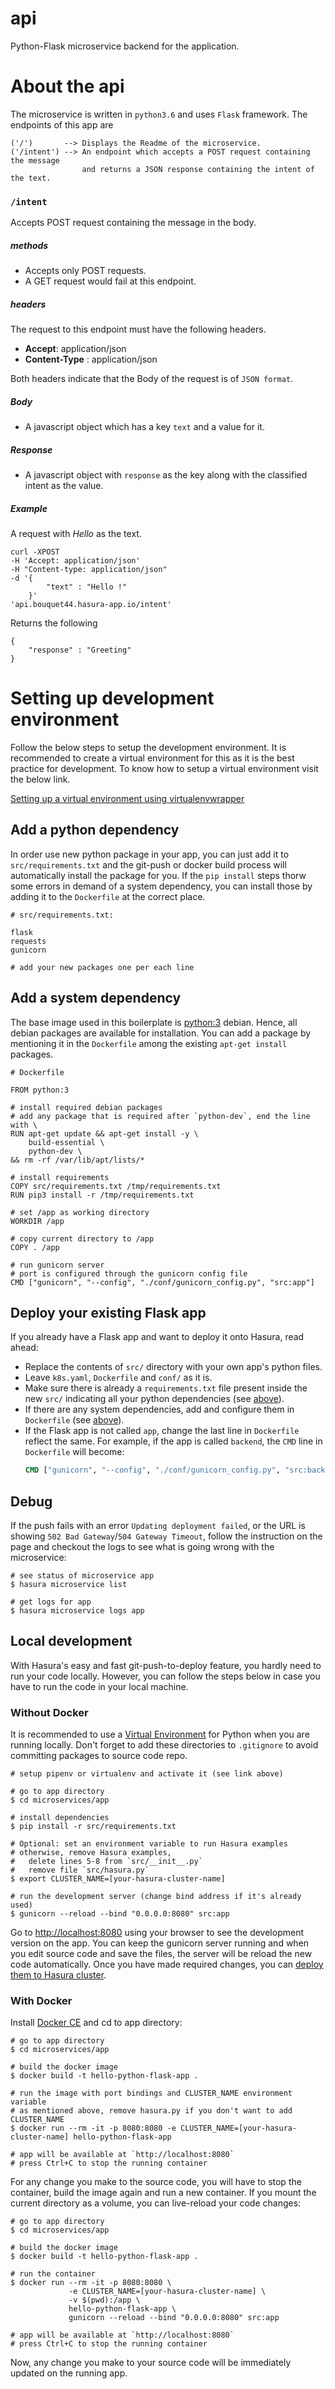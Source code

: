 # api

Python-Flask microservice backend for the application.

# About the api

The microservice is written in `python3.6` and uses `Flask` framework.
The endpoints of this app are

    ('/')       --> Displays the Readme of the microservice.
    ('/intent') --> An endpoint which accepts a POST request containing the message
                    and returns a JSON response containing the intent of the text.

### `/intent`

Accepts POST request containing the message in the body.

##### methods

* Accepts only POST requests.
* A GET request would fail at this endpoint.

##### headers

The request to this endpoint must have the following headers.

*   **Accept**: application/json
*   **Content-Type** : application/json

Both headers indicate that the Body of the request is of `JSON format`.

##### Body

* A javascript object which has a key `text` and a value for it.

##### Response

* A javascript object with `response` as the key along with the classified intent as the value.

##### Example

A request with *Hello* as the text.

	curl -XPOST
    -H 'Accept: application/json'
    -H "Content-type: application/json"
    -d '{
      		"text" : "Hello !"
		}'
    'api.bouquet44.hasura-app.io/intent'

Returns the following

	{
    	"response" : "Greeting"
    }



# Setting up development environment

Follow the below steps to setup the development environment.
It is recommended to create a virtual environment for this as it is the best practice for development. To know how to setup a virtual environment visit the below link.

[Setting up a virtual environment using virtualenvwrapper](https://virtualenvwrapper.readthedocs.io/en/latest/)

## Add a python dependency

In order use new python package in your app, you can just add it to `src/requirements.txt` and the git-push or docker build process will
automatically install the package for you. If the `pip install` steps thorw some errors in demand of a system dependency,
you can install those by adding it to the `Dockerfile` at the correct place.

```
# src/requirements.txt:

flask
requests
gunicorn

# add your new packages one per each line
```

## Add a system dependency

The base image used in this boilerplate is [python:3](https://hub.docker.com/_/python/) debian. Hence, all debian packages are available for installation.
You can add a package by mentioning it in the `Dockerfile` among the existing `apt-get install` packages.

```
# Dockerfile

FROM python:3

# install required debian packages
# add any package that is required after `python-dev`, end the line with \
RUN apt-get update && apt-get install -y \
    build-essential \
    python-dev \
&& rm -rf /var/lib/apt/lists/*

# install requirements
COPY src/requirements.txt /tmp/requirements.txt
RUN pip3 install -r /tmp/requirements.txt

# set /app as working directory
WORKDIR /app

# copy current directory to /app
COPY . /app

# run gunicorn server
# port is configured through the gunicorn config file
CMD ["gunicorn", "--config", "./conf/gunicorn_config.py", "src:app"]

```

## Deploy your existing Flask app

If you already have a Flask app and want to deploy it onto Hasura, read ahead:

- Replace the contents of `src/` directory with your own app's python files.
- Leave `k8s.yaml`, `Dockerfile` and `conf/` as it is.
- Make sure there is already a `requirements.txt` file present inside the new `src/` indicating all your python dependencies (see [above](#add-a-python-dependency)).
- If there are any system dependencies, add and configure them in `Dockerfile` (see [above](#add-a-system-dependency)).
- If the Flask app is not called `app`, change the last line in `Dockerfile` reflect the same.
  For example, if the app is called `backend`, the `CMD` line in `Dockerfile` will become:
  ```dockerfile
  CMD ["gunicorn", "--config", "./conf/gunicorn_config.py", "src:backend"]
  ```

## Debug

If the push fails with an error `Updating deployment failed`, or the URL is showing `502 Bad Gateway`/`504 Gateway Timeout`,
follow the instruction on the page and checkout the logs to see what is going wrong with the microservice:

```
# see status of microservice app
$ hasura microservice list

# get logs for app
$ hasura microservice logs app
```

## Local development

With Hasura's easy and fast git-push-to-deploy feature, you hardly need to run your code locally.
However, you can follow the steps below in case you have to run the code in your local machine.

### Without Docker

It is recommended to use a [Virtual Environment](http://docs.python-guide.org/en/latest/dev/virtualenvs/) for Python when you are running locally.
Don't forget to add these directories to `.gitignore` to avoid committing packages to source code repo.

```
# setup pipenv or virtualenv and activate it (see link above)

# go to app directory
$ cd microservices/app

# install dependencies
$ pip install -r src/requirements.txt

# Optional: set an environment variable to run Hasura examples
# otherwise, remove Hasura examples,
#   delete lines 5-8 from `src/__init__.py`
#   remove file `src/hasura.py`
$ export CLUSTER_NAME=[your-hasura-cluster-name]

# run the development server (change bind address if it's already used)
$ gunicorn --reload --bind "0.0.0.0:8080" src:app
```

Go to [http://localhost:8080](http://localhost:8080) using your browser to see the development version on the app.
You can keep the gunicorn server running and when you edit source code and save the files, the server will be reload the new code automatically.
Once you have made required changes, you can [deploy them to Hasura cluster](#deploy).

### With Docker

Install [Docker CE](https://docs.docker.com/engine/installation/) and cd to app directory:

```
# go to app directory
$ cd microservices/app

# build the docker image
$ docker build -t hello-python-flask-app .

# run the image with port bindings and CLUSTER_NAME environment variable
# as mentioned above, remove hasura.py if you don't want to add CLUSTER_NAME
$ docker run --rm -it -p 8080:8080 -e CLUSTER_NAME=[your-hasura-cluster-name] hello-python-flask-app

# app will be available at `http://localhost:8080`
# press Ctrl+C to stop the running container
```

For any change you make to the source code, you will have to stop the container, build the image again and run a new container.
If you mount the current directory as a volume, you can live-reload your code changes:

```
# go to app directory
$ cd microservices/app

# build the docker image
$ docker build -t hello-python-flask-app .

# run the container
$ docker run --rm -it -p 8080:8080 \
             -e CLUSTER_NAME=[your-hasura-cluster-name] \
             -v $(pwd):/app \
             hello-python-flask-app \
             gunicorn --reload --bind "0.0.0.0:8080" src:app

# app will be available at `http://localhost:8080`
# press Ctrl+C to stop the running container
```

Now, any change you make to your source code will be immediately updated on the running app.
